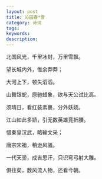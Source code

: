 ```yaml
---
layout: post
title: 沁园春*雪
category: 诗词
tags: 
keywords: 
description: 
---
```



北国风光，千里冰封，万里雪飘。

望长城内外，惟余莽莽；

大河上下，顿失滔滔。

山舞银蛇，原驰蜡象，欲与天公试比高。

须晴日，看红装素裹，分外妖娆。

江山如此多娇，引无数英雄竞折腰。

惜秦皇汉武，略输文采；

唐宗宋祖，稍逊风骚。

一代天骄，成吉思汗，只识弯弓射大雕。

俱往矣，数风流人物，还看今朝。

